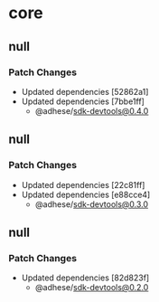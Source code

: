 # core

## null

### Patch Changes

- Updated dependencies [52862a1]
- Updated dependencies [7bbe1ff]
  - @adhese/sdk-devtools@0.4.0

## null

### Patch Changes

- Updated dependencies [22c81ff]
- Updated dependencies [e88cce4]
  - @adhese/sdk-devtools@0.3.0

## null

### Patch Changes

- Updated dependencies [82d823f]
  - @adhese/sdk-devtools@0.2.0
